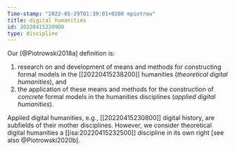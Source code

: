 ```yaml
---
Time-stamp: "2022-05-29T01:39:01+0200 mpiotrow"
title: digital humanities
id: 20220415230900
type: discipline
---
```


Our [@Piotrowski2018a] definition is:

1. research on and development of means and methods for constructing formal models in the [[20220415238200]] humanities (*theoretical digital humanities*), and
2. the application of these means and methods for the construction of *concrete* formal models in the humanities disciplines (*applied digital humanities*).

Applied digital humanities, e.g., [[20220415230800]] digital history, are subfields of their mother disciplines.  However, we consider theoretical digital humanities a [[isa:20220415232500]] discipline in its own right [see also @Piotrowski2020b].
